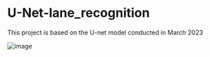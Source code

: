 # U-Net-lane_recognition
This project is based on the U-net model conducted in March 2023

![image](https://github.com/twyoon99/U-Net-lane_recognition/assets/118956433/5e9eff6b-c572-489c-97a9-6810a7593648)


